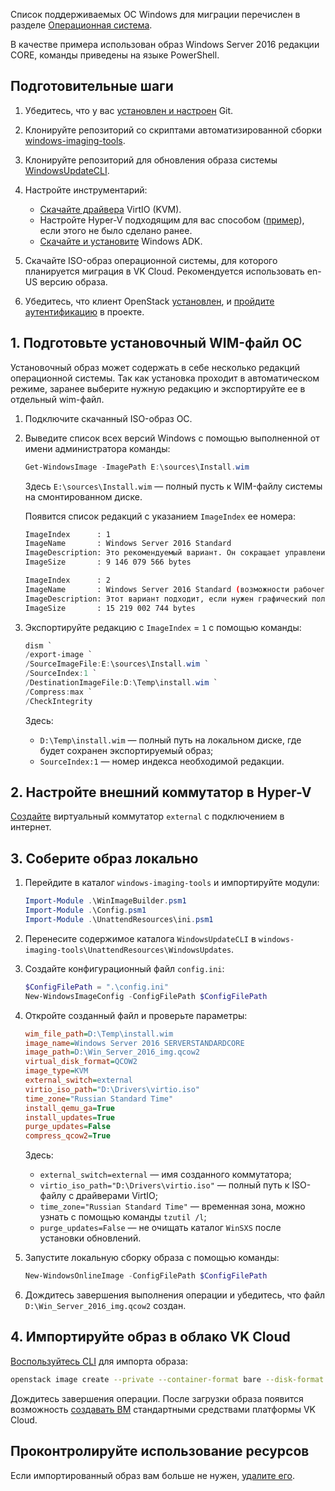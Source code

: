 <info>

Список поддерживаемых ОС Windows для миграции перечислен в разделе [Операционная система](../../concepts/vm-concept#operacionnaya_sistema).

</info>

В качестве примера использован образ Windows Server 2016 редакции CORE, команды приведены на языке PowerShell.

## Подготовительные шаги

1. Убедитесь, что у вас [установлен и настроен](https://git-scm.com/book/en/v2/Getting-Started-Installing-Git) Git.
1. Клонируйте репозиторий со скриптами автоматизированной сборки [windows-imaging-tools](https://github.com/cloudbase/windows-imaging-tools).
1. Клонируйте репозиторий для обновления образа системы [WindowsUpdateCLI](https://github.com/cloudbase/WindowsUpdateCLI/).
1. Настройте инструментарий:

   - [Скачайте драйвера](https://fedorapeople.org/groups/virt/virtio-win/direct-downloads/archive-virtio/virtio-win-0.1.225-1/virtio-win.iso) VirtIO (KVM).
   - Настройте Hyper-V подходящим для вас способом ([пример](https://learn.microsoft.com/ru-ru/virtualization/hyper-v-on-windows/quick-start/enable-hyper-v)), если этого не было сделано ранее.
   - [Скачайте и установите](https://learn.microsoft.com/ru-ru/windows-hardware/get-started/adk-install) Windows ADK.

1. Скачайте ISO-образ операционной системы, для которого планируется миграция в VK Cloud. Рекомендуется использовать en-US версию образа.
1. Убедитесь, что клиент OpenStack [установлен](/ru/manage/tools-for-using-services/openstack-cli#1_ustanovite_klient_openstack), и [пройдите аутентификацию](/ru/manage/tools-for-using-services/openstack-cli#3_proydite_autentifikaciyu) в проекте.

## 1. Подготовьте установочный WIM-файл ОС

<info>

Установочный образ может содержать в себе несколько редакций операционной системы. Так как установка проходит в автоматическом режиме, заранее выберите нужную редакцию и экспортируйте ее в отдельный wim-файл.

</info>

1. Подключите скачанный ISO-образ ОС.
1. Выведите список всех версий Windows с помощью выполненной от имени администратора команды:

    ```powershell
    Get-WindowsImage -ImagePath E:\sources\Install.wim
    ```

    Здесь `E:\sources\Install.wim` — полный пусть к WIM-файлу системы на смонтированном диске.

    Появится список редакций с указанием `ImageIndex` ее номера:

    ```bash
    ImageIndex      : 1
    ImageName       : Windows Server 2016 Standard
    ImageDescription: Это рекомендуемый вариант. Он сокращает управление и обслуживание за счет установки только того, что требуется для большинства приложений и ролей сервера. Он не включает графический интерфейс пользователя, однако вы можете полностью управлять сервером локально или удаленно с помощью Windows PowerShell или других средств. См. раздел "Варианты установки Windows Server".
    ImageSize       : 9 146 079 566 bytes

    ImageIndex      : 2
    ImageName       : Windows Server 2016 Standard (возможности рабочего стола)
    ImageDescription: Этот вариант подходит, если нужен графический пользовательский интерфейс (например, для обеспечения обратной совместимости приложения, которое не может работать при установке основных серверных компонентов). Поддерживаются все роли и компоненты сервера. Подробнее: "Варианты установки Windows Server".
    ImageSize       : 15 219 002 744 bytes
    ```

1. Экспортируйте редакцию с `ImageIndex` = `1` с помощью команды:

    ```powershell
    dism `
    /export-image `
    /SourceImageFile:E:\sources\Install.wim `
    /SourceIndex:1 `
    /DestinationImageFile:D:\Temp\install.wim `
    /Compress:max `
    /CheckIntegrity
    ```

    Здесь:

    - `D:\Temp\install.wim` — полный путь на локальном диске, где будет сохранен экспортируемый образ;
    - `SourceIndex:1` — номер индекса необходимой редакции.

## 2. Настройте внешний коммутатор в Hyper-V

[Создайте](https://learn.microsoft.com/ru-ru/windows-server/virtualization/hyper-v/get-started/create-a-virtual-switch-for-hyper-v-virtual-machines?tabs=hyper-v-manager#create-a-virtual-switch) виртуальный коммутатор `external` с подключением в интернет.

## 3. Соберите образ локально

1. Перейдите в каталог `windows-imaging-tools` и импортируйте модули:

    ```powershell
    Import-Module .\WinImageBuilder.psm1
    Import-Module .\Config.psm1
    Import-Module .\UnattendResources\ini.psm1
    ```

1. Перенесите содержимое каталога `WindowsUpdateCLI` в `windows-imaging-tools\UnattendResources\WindowsUpdates`.
1. Создайте конфигурационный файл `config.ini`:

    ```powershell
    $ConfigFilePath = ".\config.ini"
    New-WindowsImageConfig -ConfigFilePath $ConfigFilePath
    ```

1. Откройте созданный файл и проверьте параметры:

    ```ini
    wim_file_path=D:\Temp\install.wim
    image_name=Windows Server 2016 SERVERSTANDARDCORE
    image_path=D:\Win_Server_2016_img.qcow2
    virtual_disk_format=QCOW2
    image_type=KVM
    external_switch=external
    virtio_iso_path="D:\Drivers\virtio.iso"
    time_zone="Russian Standard Time"
    install_qemu_ga=True
    install_updates=True
    purge_updates=False
    compress_qcow2=True
    ```

    Здесь:

    - `external_switch=external` — имя созданного коммутатора;
    - `virtio_iso_path="D:\Drivers\virtio.iso"` — полный путь к ISO-файлу с драйверами VirtIO;
    - `time_zone="Russian Standard Time"` — временная зона, можно узнать с помощью команды `tzutil /l`;
    - `purge_updates=False` — не очищать каталог `WinSXS` после установки обновлений.

1. Запустите локальную сборку образа с помощью команды:

    ```powershell
    New-WindowsOnlineImage -ConfigFilePath $ConfigFilePath
    ```

1. Дождитесь завершения выполнения операции и убедитесь, что файл `D:\Win_Server_2016_img.qcow2` создан.

## 4. Импортируйте образ в облако VK Cloud

[Воспользуйтесь CLI](../../instructions/vm-images/vm-images-manage#import_obraza) для импорта образа:

```bash
openstack image create --private --container-format bare --disk-format qcow2 --file D:\Win_Server_2016_img.qcow2 --property hw_qemu_guest_agent=yes --property store=s3 --property min_ram=2048 --property os_require_quiesce=yes --property min_disk=40 --property os_type=windows --property os_admin_user=Administrator --property mcs:lic:mswinsrv=true --property mcs_name='Windows Server 2016 Standard (en)' --property mcs_os_distro='server' --property mcs_os_edition='std' --property mcs_os_type='windows' --property mcs_os_lang='en' --property mcs_os_type='windows' --property mcs_os_version='2016' --property os_distro='win2k16' <Наименование образа>
```

Дождитесь завершения операции. После загрузки образа появится возможность [создавать ВМ](../../instructions/vm/vm-create/) стандартными средствами платформы VK Cloud.

## Проконтролируйте использование ресурсов

Если импортированный образ вам больше не нужен, [удалите его](../../instructions/vm-images/vm-images-manage#udalenie_obraza).
